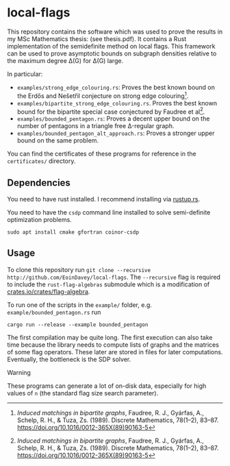 # local-flags

This repository contains the software which was used to prove the results in my MSc Mathematics thesis:
(see thesis.pdf). It contains a Rust implementation of the semidefinite method on local flags. This
framework can be used to prove asymptotic bounds on subgraph densities relative to the maximum
degree Δ(G) for Δ(G) large.

In particular:
- `examples/strong_edge_colouring.rs`: Proves the best known bound on the Erdős and Nešetřil
  conjecture on strong edge colouring[^erdosnes].
- `examples/bipartite_strong_edge_colouring.rs`. Proves the best known bound for the
  bipartite special case conjectured by Faudree et al[^erdosnes].
- `examples/bounded_pentagon.rs`: Proves a decent upper bound on the number of pentagons in a
  triangle free Δ-regular graph.
- `examples/bounded_pentagon_alt_approach.rs`: Proves a stronger upper bound on the same problem.

You can find the certificates of these programs for reference in the `certificates/` directory.

[^erdosnes]: *Induced matchings in bipartite graphs*, Faudree, R. J., Gyárfas, A., Schelp, R. H., & Tuza, Zs. (1989). Discrete Mathematics, 78(1–2), 83–87. https://doi.org/10.1016/0012-365X(89)90163-5

## Dependencies

You need to have rust installed. I recommend installing via [rustup.rs](https://rustup.rs).

You need to have the `csdp` command line installed to solve semi-definite optimization problems.
```
sudo apt install cmake gfortran coinor-csdp
```

## Usage

To clone this repository run `git clone --recursive http://github.com/EoinDavey/local-flags`.
The `--recursive` flag is required to include the `rust-flag-algebras` submodule which is a
modification of [crates.io/crates/flag-algebra](https://crates.io/crates/flag-algebra).

To run one of the scripts in the `example/` folder, e.g. `example/bounded_pentagon.rs`
run
```
cargo run --release --example bounded_pentagon
```
The first compilation may be quite long. The first execution can also take time because the library needs to compute lists of graphs and the matrices of some flag operators. These later are stored in files for later computations. Eventually, the bottleneck is the SDP solver.

> [!warning]
> These programs can generate a lot of on-disk data, especially for high values of `n`
> (the standard flag size search parameter).
